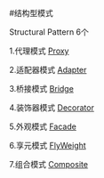 #结构型模式

Structural Pattern 6个

1.代理模式
[Proxy](proxy/ProxyTest.java)

2.适配器模式
[Adapter](adapter/AdapterTest.java)

3.桥接模式
[Bridge](bridge/BridgeTest.java)

4.装饰器模式
[Decorator](decorator/DecoratorTest.java)

5.外观模式
[Facade](facade/FacadeTest.java)

6.享元模式
[FlyWeight](flyweight/FlyWeightTest.java)

7.组合模式
[Composite](composite/CompositeTest.java)